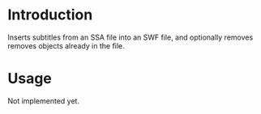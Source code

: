 # Introduction #

Inserts subtitles from an SSA file into an SWF file, and optionally removes removes objects already in the file.

# Usage #

Not implemented yet.